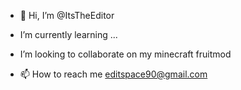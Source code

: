 - 👋 Hi, I’m @ItsTheEditor
  
-  I’m currently learning ...
-  I’m looking to collaborate on my minecraft fruitmod
- 📫 How to reach me editspace90@gmail.com

<!---
ItsTheEditor/ItsTheEditor is a ✨ special ✨ repository because its `README.md` (this file) appears on your GitHub profile.
You can click the Preview link to take a look at your changes.
--->
